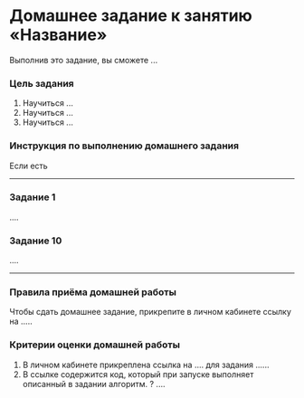 # Домашнее задание к занятию «Название»

Выполнив это задание, вы сможете ... 

### Цель задания

1. Научиться ...
2. Научиться ...
3. Научиться ...

### Инструкция по выполнению домашнего задания

Если есть

------

### Задание 1

....

### Задание 10

....

------

### Правила приёма домашней работы

Чтобы сдать домашнее задание, прикрепите в личном кабинете ссылку на .....

### Критерии оценки домашней работы

1. В личном кабинете прикреплена ссылка на .... для задания ......
2. В ссылке содержится код, который при запуске выполняет описанный в задании алгоритм. ? ....
